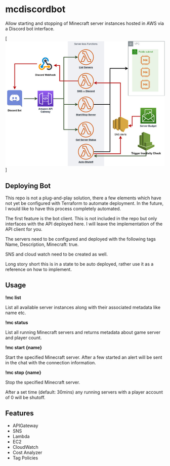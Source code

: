 # mcdiscordbot

Allow starting and stopping of Minecraft server instances hosted in AWS via a
Discord bot interface. 

[![Alt text](./diagram.jpg)]

## Deploying Bot

This repo is not a plug-and-play solution, there a few elements which have not yet be configured with Terraform to automate deployment. In the future, I would like to have this process completely automated. 

The first feature is the bot client. This is not included in the repo but only interfaces with the API deployed here. I will leave the implementation of the API client for you. 

The servers need to be configured and deployed with the following tags Name, Description, Minecraft: true.

SNS and cloud watch need to be created as well.

Long story short this is in a state to be auto deployed, rather use it as a reference on how to implement. 

## Usage

**!mc list**

List all available server instances along with their associated metadata like name etc.

**!mc status**

List all running Minecraft servers and returns metadata about game server and player count.

**!mc start {name}**

Start the specified Minecraft server. After a few started an alert will be sent in the chat with the connection information.

**!mc stop {name}**

Stop the specified Minecraft server. 


After a set time (default: 30mins) any running servers with a player account of 0 will be shutoff.

## Features 
* APIGateway
* SNS
* Lambda
* EC2
* CloudWatch
* Cost Analyzer 
* Tag Policies

